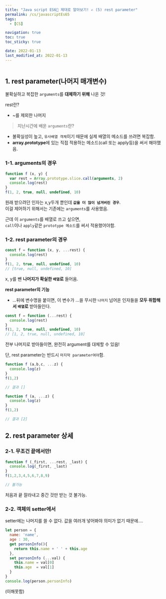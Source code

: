 ```yaml
---
title: "Java script ES6💫 제대로 알아보기! ✍️ (5) rest parameter"
permalink: /cs/javascriptEs65
tags:
  - [CS]

navigation: true
toc: true
toc_sticky: true

date: 2022-01-13
last_modified_at: 2022-01-13
---
```


![]()

## 1. rest parameter(나머지 매개변수)
불확실하고 복잡한 `arguments`를 **대체하기 위해** 나온 것!

rest란?
- ~를 제외한 나머지

> 지난시간에 배운 `arguments`란?
  - 불확실성이 높고, `유사배열 객체`이기 때문에 실제 배열의 메소드를 쓰려면 복잡함.
  - **array.prototype**에 있는 직접 적용하는 메소드(call 또는 apply등)을 써서 해야했음.


### 1-1. arguments의 경우

```js
function f (x, y) {
  var rest = Array.prototype.slice.call(arguments, 2)
  console.log(rest)
}
f(1, 2, true, null, undefined, 10)
```
원래 받으려던 인자는 x,y두개 뿐인데 **`값을 더 많이 넘겨버린 경우`**.<br/>
이걸 제어하기 위해서는 기존에는 `arguments`를 사용했음.<br/>

근데 이 `arguments`를 배열로 쓰고 싶으면,<br/> `call`이나 `apply`같은 `prototype 메소드`를 써서 적용했어야함.<br/>

### 1-2. rest parameter의 경우



```js
const f = function (x, y, ...rest) {
  console.log(rest)
}
f(1, 2, true, null, undefined, 10)
// [true, null, undefined, 10]
```
x, y를 뺀 **나머지가 확실한 `배열`로** 들어옴.


**rest parameter의 기능**
- ...뒤에 변수명을 붙이면, 이 변수가 ...을 무시한 `나머지` 넘어온 인자들을 **모두 취합해서 `배열`로** 받아들인다.


```js
const f = function (...rest) {
  console.log(rest)
}
f(1, 2, true, null, undefined, 10)
// [1, 2, true, null, undefined, 10]
```

전부 나머지로 받아들이면, 완전히 argument를 대체할 수 있음!<br/>

단, rest parameter는 반드시 `마지막 parameter여야`함.

```js
function f (a,b,c, ...z) {
  console.log(z)
}
f(1,2)

// 결과 []
```

```js
function f (a, ...z) {
  console.log(z)
}
f(1,2)

// 결과 [2]
```


## 2. rest parameter 상세

### 2-1. 무조건 끝에서만!

```js
function f (_first, ...rest, _last) {
  console.log(_first, _last)
}
f(1,2,3,4,5,6,7,8,9)

// 불가능
```

처음과 끝 잘라내고 중간 것만 받는 것 불가능.


### 2-2. 객체의 setter에서

setter에는 나머지를 쓸 수 없다. 값을 여러개 넣어봐야 의미가 없기 때문에....

```js
let person = {
  name: 'name',
  age : 30,
  get personInfo(){
    return this.name + ' ' + this.age
  },
  set personInfo (...val) {
    this.name = val[0]
    this.age  = val[1]
  }
}
console.log(person.personInfo)
```

(이해못함)